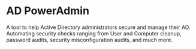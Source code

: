 # AD PowerAdmin

A tool to help Active Directory administrators secure and manage their AD. Automating security checks ranging from User and Computer cleanup, password audits, security misconfiguration audits, and much more. 